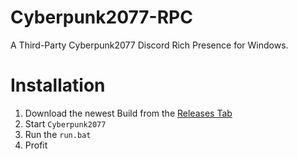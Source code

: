 # Cyberpunk2077-RPC
A Third-Party Cyberpunk2077 Discord Rich Presence for Windows.

# Installation
1. Download the newest Build from the [Releases Tab](https://github.com/angelsflyinhell/Cyberpunk2077-RPC/releases)
2. Start ``Cyberpunk2077``
3. Run the ``run.bat``
4. Profit
